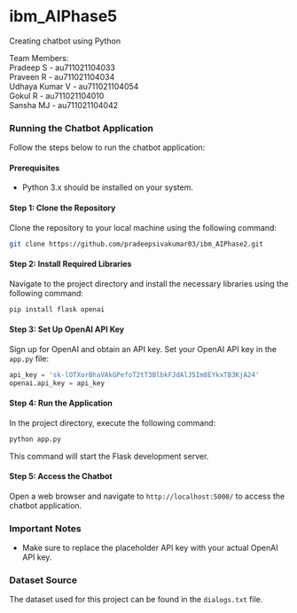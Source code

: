 # ibm_AIPhase5

Creating chatbot using Python

Team Members:                                                                                                                                                                          
Pradeep S - au711021104033                                                                                                                                                            
Praveen R - au711021104034                                                                                                                                                               
Udhaya Kumar V - au711021104054                                                                                                                                                           
Gokul R - au711021104010                                                                                                                                                                     
Sansha MJ - au711021104042



### Running the Chatbot Application

Follow the steps below to run the chatbot application:

#### Prerequisites

- Python 3.x should be installed on your system.

#### Step 1: Clone the Repository

Clone the repository to your local machine using the following command:

```bash
git clone https://github.com/pradeepsivakumar03/ibm_AIPhase2.git
```

#### Step 2: Install Required Libraries

Navigate to the project directory and install the necessary libraries using the following command:

```bash
pip install flask openai
```

#### Step 3: Set Up OpenAI API Key

Sign up for OpenAI and obtain an API key. Set your OpenAI API key in the `app.py` file:

```python
api_key = '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'
openai.api_key = api_key
```

#### Step 4: Run the Application

In the project directory, execute the following command:

```bash
python app.py
```

This command will start the Flask development server.

#### Step 5: Access the Chatbot

Open a web browser and navigate to `http://localhost:5000/` to access the chatbot application.

### Important Notes

- Make sure to replace the placeholder API key with your actual OpenAI API key.

### Dataset Source

The dataset used for this project can be found in the `dialogs.txt` file.
